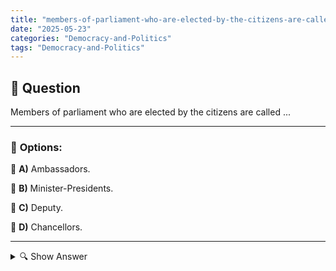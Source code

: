 ```yaml
---
title: "members-of-parliament-who-are-elected-by-the-citizens-are-called-"
date: "2025-05-23"
categories: "Democracy-and-Politics"
tags: "Democracy-and-Politics"
---
```


## 📌 **Question**

Members of parliament who are elected by the citizens are called ...



---

### 📝 **Options:**

🔘 **A)** Ambassadors.

🔘 **B)** Minister-Presidents.

🔘 **C)** Deputy.

🔘 **D)** Chancellors.

---

<details>
  <summary>🔍 Show Answer</summary>

  <p>
💡  <b>Correct Answer:</b>  c
  </p>
  <p>
    📖<b>Explanation:</b>
    
  </p>
</details>
